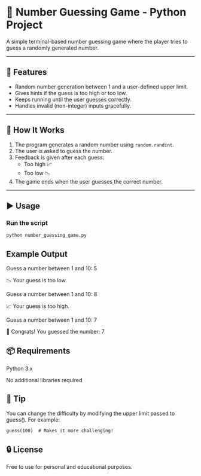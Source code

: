 # 🎯 Number Guessing Game - Python Project

A simple terminal-based number guessing game where the player tries to guess a randomly generated number.

---

## 📌 Features

- Random number generation between 1 and a user-defined upper limit.
- Gives hints if the guess is too high or too low.
- Keeps running until the user guesses correctly.
- Handles invalid (non-integer) inputs gracefully.

---

## 🧠 How It Works

1. The program generates a random number using `random.randint`.
2. The user is asked to guess the number.
3. Feedback is given after each guess:
   - Too high 📈
   - Too low 📉
4. The game ends when the user guesses the correct number.

---

## ▶️ Usage

### Run the script

```bash
python number_guessing_game.py
```

## Example Output

Guess a number between 1 and 10: 5

📉 Your guess is too low.

Guess a number between 1 and 10: 8

📈 Your guess is too high.

Guess a number between 1 and 10: 7

🎉 Congrats! You guessed the number: 7


## 📦 Requirements
Python 3.x

No additional libraries required

## 📌 Tip

You can change the difficulty by modifying the upper limit passed to guess(). For example:

```
guess(100)  # Makes it more challenging!
```

## 🔒 License
Free to use for personal and educational purposes.

